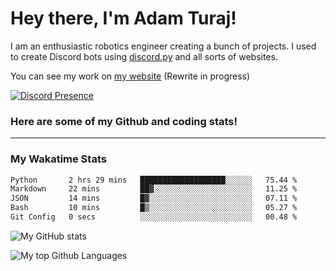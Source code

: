# Hey there, I'm Adam Turaj!

I am an enthusiastic robotics engineer creating a bunch of projects. I used to create Discord bots using [discord.py](https://github.com/Rapptz/discord.py) and all sorts of websites.

You can see my work on [my website](https://adamturaj.com) (Rewrite in progress)

[![Discord Presence](https://lanyard.cnrad.dev/api/374147012599218176)](https://discord.com/users/374147012599218176)

### Here are some of my Github and coding stats!

---
### My Wakatime Stats
<!--START_SECTION:waka-->

```txt
Python       2 hrs 29 mins   ███████████████████░░░░░░   75.44 %
Markdown     22 mins         ██▓░░░░░░░░░░░░░░░░░░░░░░   11.25 %
JSON         14 mins         █▓░░░░░░░░░░░░░░░░░░░░░░░   07.11 %
Bash         10 mins         █▒░░░░░░░░░░░░░░░░░░░░░░░   05.27 %
Git Config   0 secs          ░░░░░░░░░░░░░░░░░░░░░░░░░   00.48 %
```

<!--END_SECTION:waka-->

![My GitHub stats](https://github-readme-stats.vercel.app/api?username=AdamTuraj&count_private=true&theme=dark)

![My top Github Languages](https://github-readme-stats.vercel.app/api/top-langs/?username=AdamTuraj&layout=compact&count_private=true&theme=dark)


